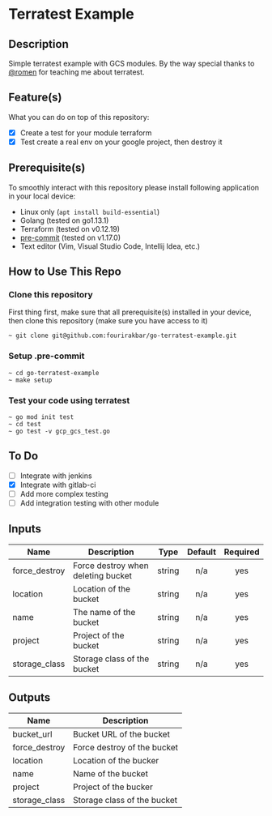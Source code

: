 # Terratest Example

## Description

Simple terratest example with GCS modules. By the way special thanks to [@romen](https://www.linkedin.com/in/rohman/?originalSubdomain=id) for teaching me about terratest.

## Feature(s)

What you can do on top of this repository:

- [x] Create a test for your module terraform
- [x] Test create a real env on your google project, then destroy it

## Prerequisite(s)

To smoothly interact with this repository please install following application in your local device:

- Linux only (`apt install build-essential`)
- Golang (tested on go1.13.1)
- Terraform (tested on v0.12.19)
- [pre-commit](https://pre-commit.com/) (tested on v1.17.0)
- Text editor (Vim, Visual Studio Code, Intellij Idea, etc.)

## How to Use This Repo
### Clone this repository
First thing first, make sure that all prerequisite(s) installed in your device, then clone this repository (make sure you have access to it)
```$bash
~ git clone git@github.com:fourirakbar/go-terratest-example.git
```

### Setup .pre-commit

```$bash
~ cd go-terratest-example
~ make setup
```

### Test your code using terratest
```$bash
~ go mod init test
~ cd test
~ go test -v gcp_gcs_test.go
```

## To Do

- [ ] Integrate with jenkins
- [x] Integrate with gitlab-ci
- [ ] Add more complex testing
- [ ] Add integration testing with other module
<!-- BEGINNING OF PRE-COMMIT-TERRAFORM DOCS HOOK -->
## Inputs

| Name | Description | Type | Default | Required |
|------|-------------|:----:|:-----:|:-----:|
| force\_destroy | Force destroy when deleting bucket | string | n/a | yes |
| location | Location of the bucket | string | n/a | yes |
| name | The name of the bucket | string | n/a | yes |
| project | Project of the bucket | string | n/a | yes |
| storage\_class | Storage class of the bucket | string | n/a | yes |

## Outputs

| Name | Description |
|------|-------------|
| bucket\_url | Bucket URL of the bucket |
| force\_destroy | Force destroy of the bucket |
| location | Location of the bucker |
| name | Name of the bucket |
| project | Project of the bucker |
| storage\_class | Storage class of the bucket |

<!-- END OF PRE-COMMIT-TERRAFORM DOCS HOOK --
